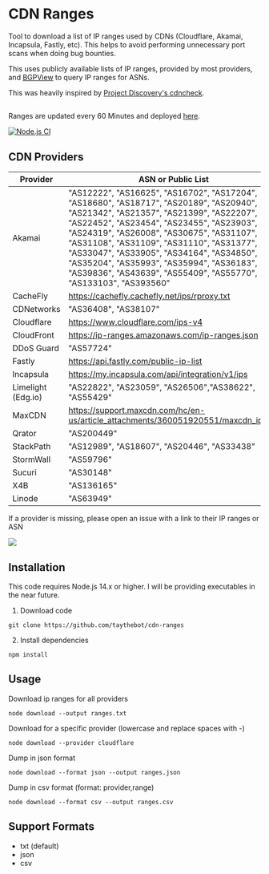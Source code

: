 # CDN Ranges
Tool to download a list of IP ranges used by CDNs (Cloudflare, Akamai, Incapsula, Fastly, etc). This helps to avoid performing unnecessary port scans when doing bug bounties.

This uses publicly available lists of IP ranges, provided by most providers, and [BGPView](https://bgpview.io/) to query IP ranges for ASNs.

This was heavily inspired by [Project Discovery's cdncheck](https://github.com/projectdiscovery/cdncheck).

## 
Ranges are updated every 60 Minutes and deployed [here](https://github.com/schniggie/cdn-ranges/tree/main/output).

[![Node.js CI](https://github.com/schniggie/cdn-ranges/actions/workflows/node.js.yml/badge.svg)](https://github.com/schniggie/cdn-ranges/actions/workflows/node.js.yml)

## CDN Providers
Provider | ASN or Public List
--- | ---
Akamai | "AS12222", "AS16625", "AS16702", "AS17204", "AS18680", "AS18717", "AS20189", "AS20940", "AS21342", "AS21357", "AS21399", "AS22207", "AS22452", "AS23454", "AS23455", "AS23903", "AS24319", "AS26008", "AS30675", "AS31107", "AS31108", "AS31109", "AS31110", "AS31377", "AS33047", "AS33905", "AS34164", "AS34850", "AS35204", "AS35993", "AS35994", "AS36183", "AS39836", "AS43639", "AS55409", "AS55770", "AS133103", "AS393560"
CacheFly |  https://cachefly.cachefly.net/ips/rproxy.txt
CDNetworks | "AS36408", "AS38107"
Cloudflare | https://www.cloudflare.com/ips-v4
CloudFront | https://ip-ranges.amazonaws.com/ip-ranges.json
DDoS Guard | "AS57724"
Fastly | https://api.fastly.com/public-ip-list
Incapsula | https://my.incapsula.com/api/integration/v1/ips
Limelight (Edg.io) | "AS22822", "AS23059", "AS26506","AS38622", "AS55429"
MaxCDN | https://support.maxcdn.com/hc/en-us/article_attachments/360051920551/maxcdn_ips.txt
Qrator | "AS200449"
StackPath | "AS12989", "AS18607", "AS20446", "AS33438"
StormWall | "AS59796"
Sucuri | "AS30148"
X4B | "AS136165"
Linode | "AS63949"


If a provider is missing, please open an issue with a link to their IP ranges or ASN

![](example.png)

## Installation
This code requires Node.js 14.x or higher. I will be providing executables in the near future.

1. Download code
```
git clone https://github.com/taythebot/cdn-ranges
```

2. Install dependencies
```
npm install
```


## Usage
Download ip ranges for all providers
```
node download --output ranges.txt
```

Download for a specific provider (lowercase and replace spaces with -)
```
node download --provider cloudflare
```

Dump in json format
```
node download --format json --output ranges.json
```

Dump in csv format (format: provider,range)
```
node download --format csv --output ranges.csv
```

## Support Formats
* txt (default)
* json
* csv
